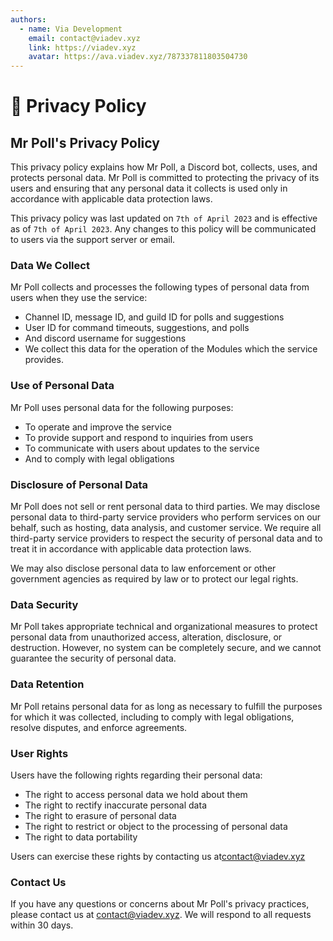 ```yaml
---
authors:
  - name: Via Development
    email: contact@viadev.xyz
    link: https://viadev.xyz
    avatar: https://ava.viadev.xyz/787337811803504730
---
```

# 📃 Privacy Policy

## Mr Poll's Privacy Policy

This privacy policy explains how Mr Poll, a Discord bot, collects, uses, and protects personal data. Mr Poll is committed to protecting the privacy of its users and ensuring that any personal data it collects is used only in accordance with applicable data protection laws.

This privacy policy was last updated on `7th of April 2023` and is effective as of `7th of April 2023`. Any changes to this policy will be communicated to users via the support server or email.

### Data We Collect

Mr Poll collects and processes the following types of personal data from users when they use the service:

* Channel ID, message ID, and guild ID for polls and suggestions
* User ID for command timeouts, suggestions, and polls
* And discord username for suggestions
* We collect this data for the operation of the Modules which the service provides.

### Use of Personal Data

Mr Poll uses personal data for the following purposes:

* To operate and improve the service
* To provide support and respond to inquiries from users
* To communicate with users about updates to the service
* And to comply with legal obligations

### Disclosure of Personal Data

Mr Poll does not sell or rent personal data to third parties. We may disclose personal data to third-party service providers who perform services on our behalf, such as hosting, data analysis, and customer service. We require all third-party service providers to respect the security of personal data and to treat it in accordance with applicable data protection laws.

We may also disclose personal data to law enforcement or other government agencies as required by law or to protect our legal rights.

### Data Security

Mr Poll takes appropriate technical and organizational measures to protect personal data from unauthorized access, alteration, disclosure, or destruction. However, no system can be completely secure, and we cannot guarantee the security of personal data.

### Data Retention

Mr Poll retains personal data for as long as necessary to fulfill the purposes for which it was collected, including to comply with legal obligations, resolve disputes, and enforce agreements.

### User Rights

Users have the following rights regarding their personal data:

* The right to access personal data we hold about them
* The right to rectify inaccurate personal data
* The right to erasure of personal data
* The right to restrict or object to the processing of personal data
* The right to data portability

Users can exercise these rights by contacting us at[contact@viadev.xyz](mailto:contact@viadev.xyz)

### Contact Us

If you have any questions or concerns about Mr Poll's privacy practices, please contact us at [contact@viadev.xyz](mailto:contact@viadev.xyz). We will respond to all requests within 30 days.
